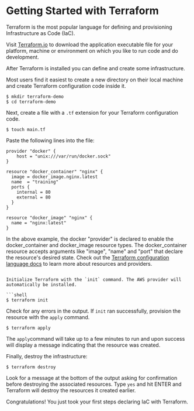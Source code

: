 # Getting Started with Terraform

Terraform is the most popular language for defining and provisioning Infrastructure as Code (IaC).

Visit [Terraform.io](https://www.terraform.io/downloads.html) to download the application executable file for your platform, machine or environment on which you like to run code and do development.

After Terraform is installed you can define and create some infrastructure.

Most users find it easiest to create a new directory on their local machine and create Terraform configuration code inside it.

```shell
$ mkdir terraform-demo
$ cd terraform-demo
```

Next, create a file with a `.tf` extension for your Terraform configuration code.

```shell
$ touch main.tf
```

Paste the following lines into the file:

```hcl
provider "docker" {
    host = "unix:///var/run/docker.sock"
}

resource "docker_container" "nginx" {
  image = docker_image.nginx.latest
  name  = "training"
  ports {
    internal = 80
    external = 80
  }
}

resource "docker_image" "nginx" {
  name = "nginx:latest"
}
```

In the above example, the docker "provider" is declared to enable the docker_container and docker_image resource types. The docker_container resource accepts arguments like "image", "name" and "port" that declare the resource's desired state. Check out the [Terraform configuration language docs](https://www.terraform.io/docs/configuration/index.html) to learn more about resources and providers.
```

Initialize Terraform with the `init` command. The AWS provider will automatically be installed. 

```shell
$ terraform init
```

Check for any errors in the output. If `init` ran successfully, provision the resource with the `apply` command.

```shell
$ terraform apply
```

The `apply`command will take up to a few minutes to run and upon success will display a message indicating that the resource was created.

Finally, destroy the infrastructure:

```shell
$ terraform destroy
```

Look for a message at the bottom of the output asking for confirmation before destroying the associated resources. Type `yes` and hit ENTER and Terraform will destroy the resources it created earlier.

Congratulations! You just took your first steps declaring IaC with Terraform.


